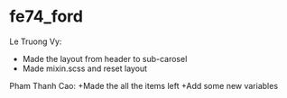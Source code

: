 # fe74_ford
Le Truong Vy:
+ Made  the layout from header to sub-carosel
+ Made mixin.scss and reset layout

Pham Thanh Cao:
+Made the all the items left
+Add some new variables
